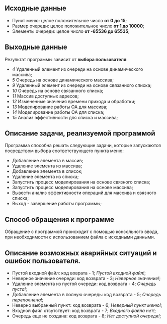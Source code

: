 ## Исходные данные

- Пункт меню: целое положительное число **от 0 до 15**;  
- Размер очереди: целое положительное число **от 1 до 10000**;  
- Элементы очереди: целое число **от -65536 до 65535**;

## Выходные данные

Результат программы зависит от **выбора пользователя**:

- *4* Удаленный элемент из очереди на основе динамического массива;
- *5* Очередь на основе динамического массива;
- *9* Удаленный элемент из очереди на основе связанного списка;  
- *10* Очередь на основе связанного списка;
- *11* Массив доступных адресов;
- *12* Измененные значения времени прихода и обработки;
- *13* Моделирование работы ОА для массива;
- *14* Моделирование работы ОА для списка;
- *15* Анализ эффективности для списка и массива;

## Описание задачи, реализуемой программой  

Программа способна решать следующие задачи, которые запускаются посредством выбора соответствующего пункта меню:

- Добавление элемента в массив;  
- Удаление элемента из массива;  
- Добавление элемента в список;
- Удаление элемента из списка;
- Запустить процесс моделирования на основе связного списка;
- Запустить процесс моделирования на основе массива;
- Вывести анализ эффективности операций для массива и связного списка;
- Выход - завершение работы программы;
  
## Способ обращения к программе  

Обращение с программой происходит с помощью консольного ввода, при необходимости с использованием файла с исходными данными.  

## Описание возможных аварийных ситуаций и ошибок пользователя.  

- Пустой входной файл: код воврата - 1; _Пустой входной файл!_;
- Неверное значение очереди: код возврата - 3; _Неверное значение!_;
- Удаление элемента из пустой очереди: код возврата - 4; _Очередь пуста!_;
- Добавление элемента в полную очередь: код возврата - 5; _Очередь переполнена!_;
- Неверно выбранный пункт: код возврата - 6; _Неверный пункт меню!_;
- Входной файл отсутствует: код возврата - 7; _Входного файла нет!_;
- Очередь еще не создана: код возврата - 8; _Нет доступной очереди!_;
